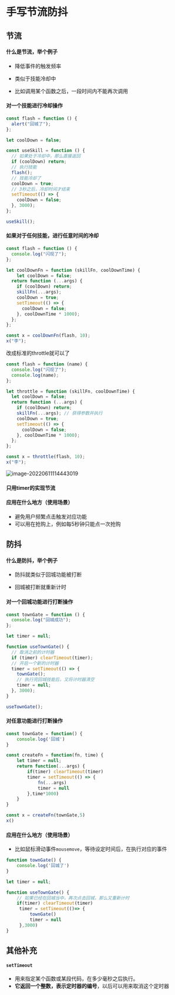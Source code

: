 # 手写节流防抖

## 节流

#### 什么是节流，举个例子

- 降低事件的触发频率
- 类似于技能冷却中

- 比如调用某个函数之后，一段时间内不能再次调用

#### 对一个技能进行冷却操作

```javascript
const flash = function () {
  alert("回城了");
};

let coolDown = false;

const useSkill = function () {
  // 如果处于冷却中，那么直接返回
  if (coolDown) return;
  // 执行技能
  flash();
  // 技能冷却了
  coolDown = true;
  // 3秒之后，冷却时间才结束
  setTimeout(() => {
    coolDown = false;
  }, 3000);
};

useSkill();
```

#### 如果对于任何技能，进行任意时间的冷却

```javascript
const flash = function () {
  console.log("闪现了");
};

let coolDownFn = function (skillFn, coolDownTime) {
    let coolDown = false;
  return function (...args) {
    if (coolDown) return;
    skillFn(...args);
    coolDown = true;
    setTimeout(() => {
      coolDown = false;
    }, coolDownTime * 1000);
  };
};

const x = coolDownFn(flash, 10);
x("李");
```

改成标准的throttle就可以了

```javascript
const flash = function (name) {
  console.log("闪现了");
  console.log(name);
};

let throttle = function (skillFn, coolDownTime) {
  let coolDown = false;
  return function (...args) {
    if (coolDown) return;
    skillFn(...args); // 获得参数并执行
    coolDown = true;
    setTimeout(() => {
      coolDown = false;
    }, coolDownTime * 1000);
  };
};

const x = throttle(flash, 10);
x("李");
```

![image-20220611114443019](D:\learn-notes\assets\image-20220611114443019.png)

#### 只用timer的实现节流

#### 应用在什么地方（使用场景）

- 避免用户频繁点击触发对应功能
- 可以用在抢购上，例如每5秒钟只能点一次抢购

## 防抖

#### 什么是防抖，举个例子

- 防抖就类似于回城功能被打断

- 回城被打断就重新计时

#### 对一个回城功能进行打断操作

```javascript
const townGate = function () {
  console.log("回城成功");
};

let timer = null;

function useTownGate() {
  // 取消之前的计时器
  if (timer) clearTimeout(timer);
  // 开启一个新的计时器
  timer = setTimeout(() => {
    townGate();
    // 执行完回城技能后，又将计时器清空
    timer = null;
  }, 3000);
}

useTownGate();
```

#### 对任意功能进行打断操作

```javascript
const townGate = function() {
    console.log('回城')
}

const createFn = function(fn, time) {
    let timer = null;
    return function(...args) {
        if(timer) clearTimeout(timer)
        timer = setTimeout(() => {
            fn(...args)
            timer = null
        },time*1000)
    }
}

const x = createFn(townGate,5)
x()
```

#### 应用在什么地方（使用场景）

- 比如鼠标滑动事件`mousemove`，等待设定时间后，在执行对应的事件

```javascript
function townGate() {
    console.log('回城了')
}

let timer = null;

function useTownGate() {
    // 如果已经在回城当中，再次点击回城，那么又重新计时
    if(timer) clearTimeout(timer)
     timer = setTimeout(()=> {
         townGate()
         timer = null
     },3000)
}
```

## 其他补充

#### `setTimeout`

- 用来指定某个函数或某段代码，在多少毫秒之后执行。 
- **它返回一个整数，表示定时器的编号**，以后可以用来取消这个定时器















